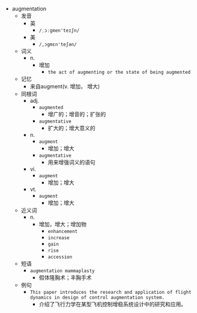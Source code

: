 - augmentation
  - 发音
    - 英
      - `/ˌɔːgmen'teɪʃn/`
    - 美
      - `/,ɔgmɛn'teʃən/`
  - 词义
    - n.
      - 增加
        - `the act of augmenting or the state of being augmented `
  - 记忆
    - 来自augment(v. 增加， 增大)
  - 同根词
    - adj.
      - `augmented`
        - 增广的；增音的；扩张的
      - `augmentative`
        - 扩大的；增大意义的
    - n.
      - `augment`
        - 增加；增大
      - `augmentative`
        - 用来增强词义的语句
    - vi.
      - `augment`
        - 增加；增大
    - vt.
      - `augment`
        - 增加；增大
  - 近义词
    - n.
      - 增加，增大；增加物
        - `enhancement`
        - `increase`
        - `gain`
        - `rise`
        - `accession`
  - 短语
    - `augmentation mammaplasty`
      - 假体隆胸术；丰胸手术 
  - 例句
    - `This paper introduces the research and application of flight dynamics in design of control augmentation system.`
      - 介绍了飞行力学在某型飞机控制增稳系统设计中的研究和应用。

